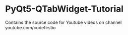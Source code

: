# PyQt5-QTabWidget-Tutorial
Contains the source code for Youtube videos on channel youtube.com/codefirstio
